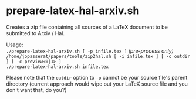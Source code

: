 prepare-latex-hal-arxiv.sh
==========================

Creates a zip file containing all sources of a LaTeX document to be submitted to Arxiv / Hal.

Usage:  
    `./prepare-latex-hal-arxiv.sh [ -p infile.tex ]` *(pre-process only)*  
    `/home/jopasserat/papers/tools/zip2hal.sh [ -i infile.tex ] [ -o outdir ] [ -c preview<0|1> ]`  
    `./prepare-latex-hal-arxiv.sh infile.tex` 

Please note that the `outdir` option to `-o` cannot be your source file's parent directory (current approach would wipe out your LaTeX source file and you don't want that, do you?)
